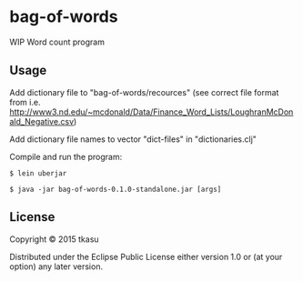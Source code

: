 # bag-of-words

WIP Word count program

## Usage

Add dictionary file to "bag-of-words/recources" 
(see correct file format from i.e. http://www3.nd.edu/~mcdonald/Data/Finance_Word_Lists/LoughranMcDonald_Negative.csv)

Add dictionary file names to vector "dict-files" in "dictionaries.clj"

Compile and run the program:

    $ lein uberjar

    $ java -jar bag-of-words-0.1.0-standalone.jar [args]

## License

Copyright © 2015 tkasu

Distributed under the Eclipse Public License either version 1.0 or (at
your option) any later version.
